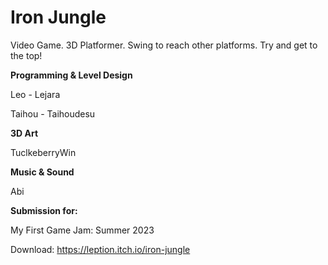 # Iron Jungle
Video Game. 3D Platformer.
Swing to reach other platforms. Try and get to the top!

**Programming & Level Design**

Leo -  Lejara

Taihou - Taihoudesu

**3D Art**

TuclkeberryWin

**Music & Sound**

Abi


**Submission for:**

My First Game Jam: Summer 2023

Download: https://leption.itch.io/iron-jungle
